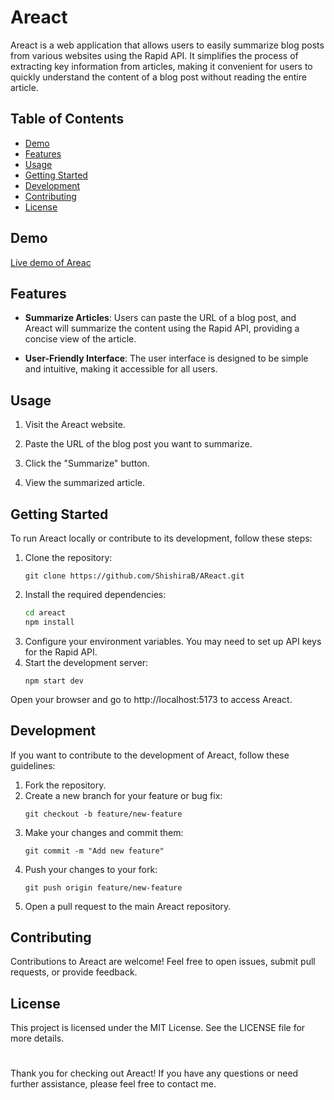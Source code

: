 # Areact

Areact is a web application that allows users to easily summarize blog posts from various websites using the Rapid API. It simplifies the process of extracting key information from articles, making it convenient for users to quickly understand the content of a blog post without reading the entire article.

## Table of Contents

- [Demo](#demo)
- [Features](#features)
- [Usage](#usage)
- [Getting Started](#getting-started)
- [Development](#development)
- [Contributing](#contributing)
- [License](#license)

## Demo

<a href="https://areact.netlify.app/" target="_blank">Live demo of Areac</a>

## Features

- **Summarize Articles**: Users can paste the URL of a blog post, and Areact will summarize the content using the Rapid API, providing a concise view of the article.

- **User-Friendly Interface**: The user interface is designed to be simple and intuitive, making it accessible for all users.

## Usage

1. Visit the Areact website.

2. Paste the URL of the blog post you want to summarize.

3. Click the "Summarize" button.

4. View the summarized article.

## Getting Started

To run Areact locally or contribute to its development, follow these steps:

1. Clone the repository:
   ```
   git clone https://github.com/ShishiraB/AReact.git
2. Install the required dependencies:
    ```bash
    cd areact
    npm install
3. Configure your environment variables. You may need to set up API keys for the Rapid API.
4. Start the development server:
    ```
    npm start dev
Open your browser and go to http://localhost:5173 to access Areact.

## Development
If you want to contribute to the development of Areact, follow these guidelines:

1. Fork the repository.
2. Create a new branch for your feature or bug fix:
    ```
    git checkout -b feature/new-feature
3. Make your changes and commit them:
    ```
    git commit -m "Add new feature"
4. Push your changes to your fork:
    ```
    git push origin feature/new-feature
5. Open a pull request to the main Areact repository.

## Contributing
Contributions to Areact are welcome! Feel free to open issues, submit pull requests, or provide feedback.

## License
This project is licensed under the MIT License. See the LICENSE file for more details.

#

Thank you for checking out Areact! If you have any questions or need further assistance, please feel free to contact me.
